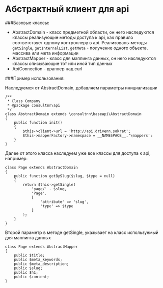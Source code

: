 # Абстрактный клиент для api

###Базовые классы:

* AbstractDomain - класс предметной области, он него наследуются классы реализующие методы доступа к api, как правило соответствует одному контроллеру в api. Реализованы методы `getSingle`, `getInternalList`, `getMeta` - получение одного объекта, массива или мета информации
* AbstractMapper - класс для маппинга данных, он него наследуются классы описывающие тот или иной тип данных
* ApiConnection - враппер над curl


###Пример использования:

Наследуемся от AbstractDomain, добавляем параметры инициализации

```
/**
 * Class Company
 * @package consultnn\api
 */
class AbstractDomain extends \consultnn\baseapi\AbstractDomain
{
    public function init()
    {
        $this->client->url = 'http://api.drivenn.sokrat';
        $this->mapperFactory->namespace = __NAMESPACE__.'\mappers';
    }
}
```

Далее от этого класса наследуем уже все классы для доступа к api, например:
```
class Page extends AbstractDomain
{
    public function getBySlug($slug, $type = null)
    {
        return $this->getSingle(
            'page/' . $slug,
            'Page',
            [
                'attribute' => 'slug',
                'type' => $type
            ]
        );
    }
}
```

Второй параметр в методе getSingle, указывает на класс используемый для маппинга данных
```
class Page extends AbstractMapper
{
    public $title;
    public $meta_keywords;
    public $meta_description;
    public $slug;
    public $h1;
    public $content;
}
```
